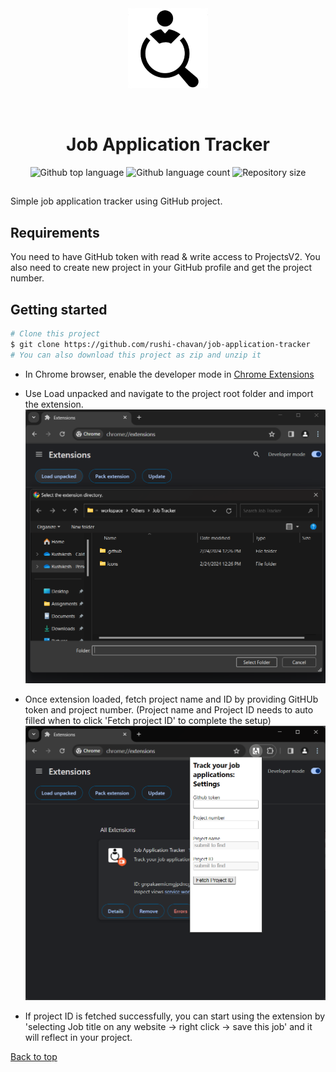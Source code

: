 <div align="center" id="top"> 
  <img src="./.github/icon128.png" alt="Job Tracker" />

&#xa0;

  <!-- <a href="https://jobtracker.netlify.app">Demo</a> -->
</div>

<h1 align="center">Job Application Tracker</h1>

<p align="center">
  <img alt="Github top language" src="https://img.shields.io/github/languages/top/rushi-chavan/job-application-tracker?color=56BEB8">

  <img alt="Github language count" src="https://img.shields.io/github/languages/count/rushi-chavan/job-application-tracker?color=56BEB8">

  <img alt="Repository size" src="https://img.shields.io/github/repo-size/rushi-chavan/job-application-tracker?color=56BEB8">

  <!-- <img alt="License" src="https://img.shields.io/github/license/rushi-chavan/job-application-tracker?color=56BEB8"> -->

  <!-- <img alt="Github issues" src="https://img.shields.io/github/issues/{{YOUR_GITHUB_USERNAME}}/job-tracker?color=56BEB8" /> -->

  <!-- <img alt="Github forks" src="https://img.shields.io/github/forks/{{YOUR_GITHUB_USERNAME}}/job-tracker?color=56BEB8" /> -->

  <!-- <img alt="Github stars" src="https://img.shields.io/github/stars/rushi-chavan/job-application-tracker?color=56BEB8" /> -->
</p>

<!-- Status -->

<!-- <h4 align="center">
	🚧  Job Tracker 🚀 Under construction...  🚧
</h4>

<hr> -->

<!-- <p align="center">
  <a href="#dart-about">About</a> &#xa0; | &#xa0;
  <a href="#sparkles-features">Features</a> &#xa0; | &#xa0;
  <a href="#rocket-technologies">Technologies</a> &#xa0; | &#xa0;
  <a href="#white_check_mark-requirements">Requirements</a> &#xa0; | &#xa0;
  <a href="#checkered_flag-starting">Starting</a> &#xa0; | &#xa0;
  <a href="#memo-license">License</a> &#xa0; | &#xa0;
  <a href="https://github.com/{{YOUR_GITHUB_USERNAME}}" target="_blank">Author</a>
</p>

<br> -->

##

Simple job application tracker using GitHub project.

<!-- ## Features

:heavy_check_mark: Feature 1;\
:heavy_check_mark: Feature 2;\
:heavy_check_mark: Feature 3; -->

<!-- ## :rocket: Technologies ##

The following tools were used in this project:

- [Expo](https://expo.io/)
- [Node.js](https://nodejs.org/en/)
- [React](https://pt-br.reactjs.org/)
- [React Native](https://reactnative.dev/)
- [TypeScript](https://www.typescriptlang.org/) -->

## Requirements

You need to have GitHub token with read & write access to ProjectsV2.
You also need to create new project in your GitHub profile and get the project number.

## Getting started

```bash
# Clone this project
$ git clone https://github.com/rushi-chavan/job-application-tracker
# You can also download this project as zip and unzip it
```

- In Chrome browser, enable the developer mode in [Chrome Extensions](chrome://extensions/)

- Use Load unpacked and navigate to the project root folder and import the extension.
  <img src="./.github/screenshot-1.png" alt="Job Tracker" />

- Once extension loaded, fetch project name and ID by providing GitHUb token and project number. (Project name and Project ID needs to auto filled when to click 'Fetch project ID' to complete the setup)
  <img src="./.github/screenshot-2.png" alt="Job Tracker" />

- If project ID is fetched successfully, you can start using the extension by 'selecting Job title on any website -> right click -> save this job' and it will reflect in your project.

<!-- ## :memo: License

This project is under license from MIT. For more details, see the [LICENSE](LICENSE.md) file.

Made with :heart: by <a href="https://github.com/{{YOUR_GITHUB_USERNAME}}" target="_blank">{{YOUR_NAME}}</a>

&#xa0; -->

<a href="#top">Back to top</a>
